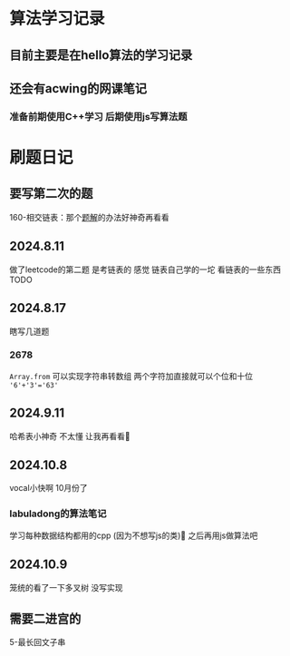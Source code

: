 # 算法学习记录
## 目前主要是在hello算法的学习记录
## 还会有acwing的网课笔记
### 准备前期使用C++学习 后期使用js写算法题

# 刷题日记
## 要写第二次的题
160-相交链表：那个[题解](https://leetcode.cn/problems/intersection-of-two-linked-lists/solutions/811625/xiang-jiao-lian-biao-by-leetcode-solutio-a8jn/?envType=study-plan-v2&envId=top-100-liked)的办法好神奇再看看

## 2024.8.11
做了leetcode的第二题 是考链表的
感觉 链表自己学的一坨 
看链表的一些东西 TODO

## 2024.8.17
瞎写几道题
### 2678
`Array.from` 可以实现字符串转数组
两个字符加直接就可以个位和十位
` '6'+'3'='63' `
## 2024.9.11
哈希表小神奇 不太懂
让我再看看🤔
## 2024.10.8
vocal小快啊 10月份了
### labuladong的算法笔记
学习每种数据结构都用的cpp (因为不想写js的类)🤣
之后再用js做算法吧
## 2024.10.9
笼统的看了一下多叉树 没写实现
## 需要二进宫的
5-最长回文子串


